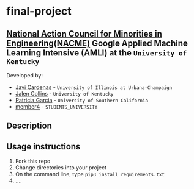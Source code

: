 <!--
Name of your teams' final project
-->
# final-project
## [National Action Council for Minorities in Engineering(NACME)](https://www.nacme.org) Google Applied Machine Learning Intensive (AMLI) at the `University of Kentucky`

<!--
List all of the members who developed the project and
link to each members respective GitHub profile
-->
Developed by: 
- [Javi Cardenas](https://github.com/cbaker6) - `University of Illinois at Urbana-Champaign`
- [Jalen Collins](https://github.com/cbaker6) - `University of Kentucky` 
- [Patricia Garcia](https://github.com/cbaker6) - `University of Southern California` 
- [member4](https://github.com/cbaker6) - `STUDENTS_UNIVERSITY`

## Description
<!--
Give a short description on what your project accomplishes and what tools is uses. In addition, you can drop screenshots directly into your README file to add them to your README. Take these from your presentations.

https://github.com/sultanalnahian/Reverse-Frogger-A3PS/tree/main/advice%20generator
-->

## Usage instructions
<!--
Give details on how to install fork and install your project. You can get all of the python dependencies for your project by typing `pip3 freeze requirements.txt` on the system that runs your project. Add the generated `requirements.txt` to this repo.
-->
1. Fork this repo
2. Change directories into your project
3. On the command line, type `pip3 install requirements.txt`
4. ....
